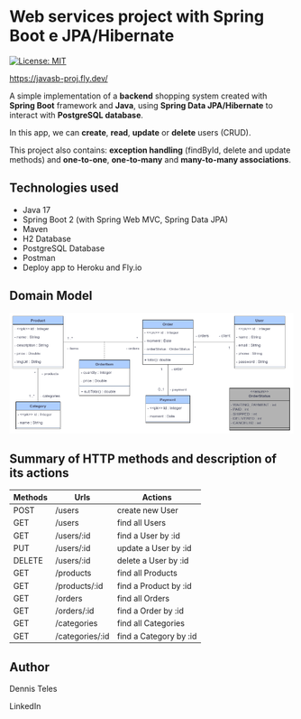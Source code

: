 # Web services project with Spring Boot e JPA/Hibernate

[![License: MIT](https://img.shields.io/badge/License-MIT-yellowgreen.svg)](https://github.com/detds/project-spring-java-17/blob/main/LICENSE)

https://javasb-proj.fly.dev/

A simple implementation of a **backend** shopping system created with **Spring Boot** framework and **Java**, using **Spring Data JPA/Hibernate** to interact with **PostgreSQL database**.

In this app, we can **create**, **read**, **update** or **delete** users (CRUD).

This project also contains: **exception handling** (findById, delete and update methods) and **one-to-one**, **one-to-many** and **many-to-many associations**.




## Technologies used

 - Java 17
 - Spring Boot 2 (with Spring Web MVC, Spring Data JPA)
 - Maven
 - H2 Database
 - PostgreSQL Database
 - Postman
 - Deploy app to Heroku and Fly.io




## Domain Model

![Domain Model image](https://github.com/detds/project-spring-java-17/blob/main/assets/DomainModel.png)




## Summary of HTTP methods and description of its actions

 Methods | Urls            | Actions 
 ------- | --------------- | ------- 
 POST    | /users          | create new User 
 GET     | /users          | find all Users 
 GET     | /users/:id      | find a User by :id 
 PUT     | /users/:id      | update a User by :id 
 DELETE  | /users/:id      | delete a User by :id 
 GET     | /products       | find all Products 
 GET     | /products/:id   | find a Product by :id 
 GET     | /orders         | find all Orders 
 GET     | /orders/:id     | find a Order by :id 
 GET     | /categories     | find all Categories 
 GET     | /categories/:id | find a Category by :id 
 
 
 
 ## Author
 
 Dennis Teles
 
 LinkedIn